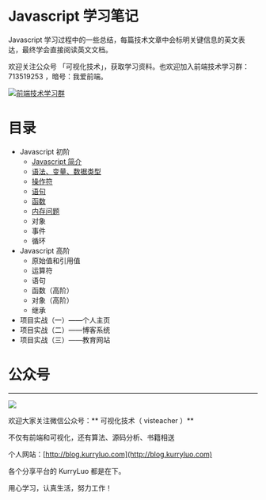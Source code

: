# Javascript 学习笔记
Javascript 学习过程中的一些总结，每篇技术文章中会标明关键信息的英文表达，最终学会直接阅读英文文档。

欢迎关注公众号 「可视化技术」，获取学习资料。也欢迎加入前端技术学习群：713519253 ，暗号：我爱前端。

<a target="_blank" href="//shang.qq.com/wpa/qunwpa?idkey=c0832ea75b91c3820af1e8b7ec42b97def2497280283fdad6b10c7cbbd5d089d"><img border="0" src="http://pub.idqqimg.com/wpa/images/group.png" alt="前端技术学习群" title="前端技术学习群"></a>

# 目录
- Javascript 初阶
  - [Javascript 简介](./sections/Javascript%20初阶/javascript%20简介.md)
  - [语法、变量、数据类型](./sections/Javascript%20初阶/语法、变量、数据类型.md)
  - [操作符](./sections/Javascript%20初阶/操作符.md)
  - [语句](./sections/Javascript%20初阶/语句.md)
  - [函数](./sections/Javascript%20初阶/函数.md)
  - [内存问题](./sections/Javascript%20初阶/内存问题.md)
  - 对象
  - 事件
  - 循环
- Javascript 高阶
  - 原始值和引用值
  - 运算符
  - 语句
  - 函数（高阶）
  - 对象（高阶）
  - 继承
- 项目实战（一）——个人主页
- 项目实战（二）——博客系统
- 项目实战（三）——教育网站

# 公众号
---
![](https://user-gold-cdn.xitu.io/2018/8/28/16580e5417d2716a?w=258&h=258&f=jpeg&s=27042)

欢迎大家关注微信公众号：** 可视化技术（ visteacher ）**

不仅有前端和可视化，还有算法、源码分析、书籍相送

个人网站：[http://blog.kurryluo.com](http://blog.kurryluo.com)

各个分享平台的 KurryLuo 都是在下。

用心学习，认真生活，努力工作！
